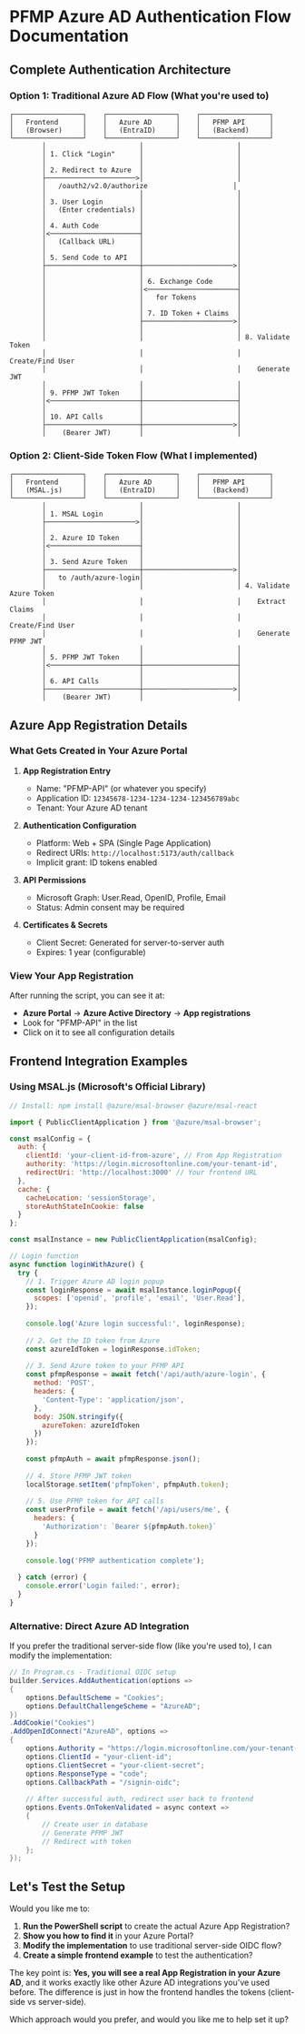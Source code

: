 # PFMP Azure AD Authentication Flow Documentation

## Complete Authentication Architecture

### Option 1: Traditional Azure AD Flow (What you're used to)
```
┌─────────────────┐    ┌─────────────────┐    ┌─────────────────┐
│   Frontend      │    │   Azure AD      │    │   PFMP API      │
│   (Browser)     │    │   (EntraID)     │    │   (Backend)     │
└─────────────────┘    └─────────────────┘    └─────────────────┘
        │                       │                       │
        │ 1. Click "Login"      │                       │
        │                       │                       │
        │ 2. Redirect to Azure  │                       │
        ├──────────────────────>│                       │
        │   /oauth2/v2.0/authorize                     │
        │                       │                       │
        │ 3. User Login         │                       │
        │   (Enter credentials) │                       │
        │                       │                       │
        │ 4. Auth Code          │                       │
        │<──────────────────────┤                       │
        │   (Callback URL)      │                       │
        │                       │                       │
        │ 5. Send Code to API   │                       │
        ├───────────────────────┼──────────────────────>│
        │                       │                       │
        │                       │ 6. Exchange Code      │
        │                       │<──────────────────────┤
        │                       │   for Tokens          │
        │                       │                       │
        │                       │ 7. ID Token + Claims  │
        │                       ├──────────────────────>│
        │                       │                       │
        │                       │                       │ 8. Validate Token
        │                       │                       │    Create/Find User
        │                       │                       │    Generate JWT
        │                       │                       │
        │ 9. PFMP JWT Token     │                       │
        │<──────────────────────┼───────────────────────┤
        │                       │                       │
        │ 10. API Calls         │                       │
        ├───────────────────────┼──────────────────────>│
        │    (Bearer JWT)       │                       │
```

### Option 2: Client-Side Token Flow (What I implemented)
```
┌─────────────────┐    ┌─────────────────┐    ┌─────────────────┐
│   Frontend      │    │   Azure AD      │    │   PFMP API      │
│   (MSAL.js)     │    │   (EntraID)     │    │   (Backend)     │
└─────────────────┘    └─────────────────┘    └─────────────────┘
        │                       │                       │
        │ 1. MSAL Login         │                       │
        ├──────────────────────>│                       │
        │                       │                       │
        │ 2. Azure ID Token     │                       │
        │<──────────────────────┤                       │
        │                       │                       │
        │ 3. Send Azure Token   │                       │
        ├───────────────────────┼──────────────────────>│
        │   to /auth/azure-login│                       │
        │                       │                       │ 4. Validate Azure Token
        │                       │                       │    Extract Claims
        │                       │                       │    Create/Find User
        │                       │                       │    Generate PFMP JWT
        │                       │                       │
        │ 5. PFMP JWT Token     │                       │
        │<──────────────────────┼───────────────────────┤
        │                       │                       │
        │ 6. API Calls          │                       │
        ├───────────────────────┼──────────────────────>│
        │    (Bearer JWT)       │                       │
```

## Azure App Registration Details

### What Gets Created in Your Azure Portal

1. **App Registration Entry**
   - Name: "PFMP-API" (or whatever you specify)
   - Application ID: `12345678-1234-1234-1234-123456789abc`
   - Tenant: Your Azure AD tenant

2. **Authentication Configuration**
   - Platform: Web + SPA (Single Page Application)
   - Redirect URIs: `http://localhost:5173/auth/callback`
   - Implicit grant: ID tokens enabled

3. **API Permissions**
   - Microsoft Graph: User.Read, OpenID, Profile, Email
   - Status: Admin consent may be required

4. **Certificates & Secrets**
   - Client Secret: Generated for server-to-server auth
   - Expires: 1 year (configurable)

### View Your App Registration

After running the script, you can see it at:
- **Azure Portal** → **Azure Active Directory** → **App registrations**
- Look for "PFMP-API" in the list
- Click on it to see all configuration details

## Frontend Integration Examples

### Using MSAL.js (Microsoft's Official Library)

```javascript
// Install: npm install @azure/msal-browser @azure/msal-react

import { PublicClientApplication } from '@azure/msal-browser';

const msalConfig = {
  auth: {
    clientId: 'your-client-id-from-azure', // From App Registration
    authority: 'https://login.microsoftonline.com/your-tenant-id',
    redirectUri: 'http://localhost:3000' // Your frontend URL
  },
  cache: {
    cacheLocation: 'sessionStorage',
    storeAuthStateInCookie: false
  }
};

const msalInstance = new PublicClientApplication(msalConfig);

// Login function
async function loginWithAzure() {
  try {
    // 1. Trigger Azure AD login popup
    const loginResponse = await msalInstance.loginPopup({
      scopes: ['openid', 'profile', 'email', 'User.Read'],
    });
    
    console.log('Azure login successful:', loginResponse);
    
    // 2. Get the ID token from Azure
    const azureIdToken = loginResponse.idToken;
    
    // 3. Send Azure token to your PFMP API
    const pfmpResponse = await fetch('/api/auth/azure-login', {
      method: 'POST',
      headers: {
        'Content-Type': 'application/json',
      },
      body: JSON.stringify({
        azureToken: azureIdToken
      })
    });
    
    const pfmpAuth = await pfmpResponse.json();
    
    // 4. Store PFMP JWT token
    localStorage.setItem('pfmpToken', pfmpAuth.token);
    
    // 5. Use PFMP token for API calls
    const userProfile = await fetch('/api/users/me', {
      headers: {
        'Authorization': `Bearer ${pfmpAuth.token}`
      }
    });
    
    console.log('PFMP authentication complete');
    
  } catch (error) {
    console.error('Login failed:', error);
  }
}
```

### Alternative: Direct Azure AD Integration

If you prefer the traditional server-side flow (like you're used to), I can modify the implementation:

```csharp
// In Program.cs - Traditional OIDC setup
builder.Services.AddAuthentication(options =>
{
    options.DefaultScheme = "Cookies";
    options.DefaultChallengeScheme = "AzureAD";
})
.AddCookie("Cookies")
.AddOpenIdConnect("AzureAD", options =>
{
    options.Authority = "https://login.microsoftonline.com/your-tenant-id/v2.0";
    options.ClientId = "your-client-id";
    options.ClientSecret = "your-client-secret";
    options.ResponseType = "code";
    options.CallbackPath = "/signin-oidc";
    
    // After successful auth, redirect user back to frontend
    options.Events.OnTokenValidated = async context =>
    {
        // Create user in database
        // Generate PFMP JWT
        // Redirect with token
    };
});
```

## Let's Test the Setup

Would you like me to:

1. **Run the PowerShell script** to create the actual Azure App Registration?
2. **Show you how to find it** in your Azure Portal?
3. **Modify the implementation** to use traditional server-side OIDC flow?
4. **Create a simple frontend example** to test the authentication?

The key point is: **Yes, you will see a real App Registration in your Azure AD**, and it works exactly like other Azure AD integrations you've used before. The difference is just in how the frontend handles the tokens (client-side vs server-side).

Which approach would you prefer, and would you like me to help set it up?
